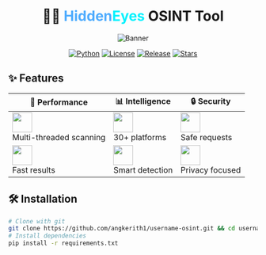 <div align="center">
  
# 🕵️‍♂️ <span style="color: #4facfe;">Hidden</span><span style="color: #00f2fe;">Eyes</span> OSINT Tool
  
![Banner](https://i.imgur.com/YOUR_BANNER.png)

[![Python](https://img.shields.io/badge/Python-3.6+-yellow?logo=python&logoColor=white)](https://python.org)
[![License](https://img.shields.io/badge/License-MIT-blue?logo=open-source-initiative&logoColor=white)](LICENSE)
[![Release](https://img.shields.io/badge/Release-v4.0-orange?logo=github&logoColor=white)](https://github.com/yourusername/HiddenEyes/releases)
[![Stars](https://img.shields.io/github/stars/yourusername/HiddenEyes?color=purple&logo=github&logoColor=white)](https://github.com/yourusername/HiddenEyes/stargazers)

</div>

## ✨ Features

<div align="center">

| 🚀 Performance | 📊 Intelligence | 🔒 Security |
|--------------|---------------|------------|
| <img src="https://img.icons8.com/fluency/48/000000/network.png" width="40"/> <br> Multi-threaded scanning | <img src="https://img.icons8.com/color/48/000000/database.png" width="40"/> <br> 30+ platforms | <img src="https://img.icons8.com/color/48/000000/security-checked.png" width="40"/> <br> Safe requests |
| <img src="https://img.icons8.com/color/48/000000/stopwatch.png" width="40"/> <br> Fast results | <img src="https://img.icons8.com/fluency/48/000000/parse-resume.png" width="40"/> <br> Smart detection | <img src="https://img.icons8.com/color/48/000000/anonymous-mask.png" width="40"/> <br> Privacy focused |

</div>

## 🛠️ Installation

```bash
# Clone with git
git clone https://github.com/angkerith1/username-osint.git && cd username-osint
# Install dependencies
pip install -r requirements.txt
